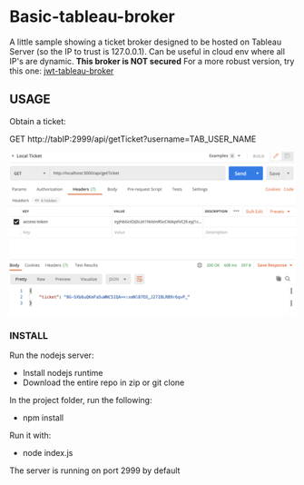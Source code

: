 
# Basic-tableau-broker

A little sample showing a ticket broker designed to be hosted on Tableau Server (so the IP to trust is 127.0.0.1).
Can be useful in cloud env where all IP's are dynamic.
**This broker is NOT secured**
For a more robust version, try this one: [jwt-tableau-broker](https://github.com/aalteirac/jwt-tableau-broker)

## USAGE

Obtain  a ticket:

GET http://tabIP:2999/api/getTicket?username=TAB_USER_NAME


![ScreenShot](https://raw.githubusercontent.com/aalteirac/jwt-tableau-broker/master/two.png)

### INSTALL
Run the nodejs server:
- Install nodejs runtime
- Download the entire repo in zip or git clone

In the project folder, run the following:
- npm install

Run it with:
- node index.js

The server is running on port 2999 by default
